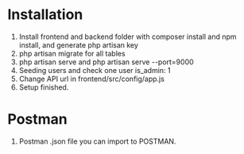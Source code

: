 # Installation

1. Install frontend and backend folder with composer install and npm install, and generate php artisan key
2. php artisan migrate for all tables
3. php artisan serve and php artisan serve --port=9000
4. Seeding users and check one user is_admin: 1
5. Change API url in frontend/src/config/app.js
6. Setup finished.

# Postman

1. Postman .json file you can import to POSTMAN.